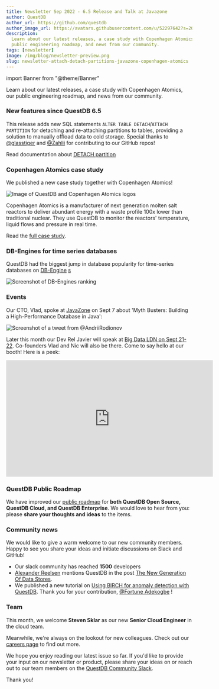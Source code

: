 ```yaml
---
title: Newsletter Sep 2022 - 6.5 Release and Talk at Javazone
author: QuestDB
author_url: https://github.com/questdb
author_image_url: https://avatars.githubusercontent.com/u/52297642?s=200&v=4
description:
  Learn about our latest releases, a case study with Copenhagen Atomics, our
  public engineering roadmap, and news from our community.
tags: [newsletter]
image: /img/blog/newsletter-preview.png
slug: newsletter-attach-detach-partitions-javazone-copenhagen-atomics
---
```


import Banner from "@theme/Banner"

<Banner
  alt="Image of QuestDB logo"
  src="/img/blog/newsletter.png"
  width={692}
  height={200}
/>

Learn about our latest releases, a case study with Copenhagen Atomics, our
public engineering roadmap, and news from our community.

### New features since QuestDB 6.5

This release adds new SQL statements `ALTER TABLE DETACH`/`ATTACH PARTITION` for
detaching and re-attaching partitions to tables, providing a solution to
manually offload data to cold storage. Special thanks to
[@glasstiger](https://github.com/glasstiger) and
[@Zahlii](https://github.com/Zahlii) for contributing to our GitHub repos!

Read documentation about
[DETACH partition](/docs/reference/sql/alter-table-detach-partition/)

### Copenhagen Atomics case study

We published a new case study together with Copenhagen Atomics!

![Image of QuestDB and Copenhagen Atomics logos](/img/blog/2022-09-08/questdb-and-copenhagen-atomics.png)

Copenhagen Atomics is a manufacturer of next generation molten salt reactors to
deliver abundant energy with a waste profile 100x lower than traditional
nuclear. They use QuestDB to monitor the reactors' temperature, liquid flows and
pressure in real time.

Read the [full case study](/case-study/copenhagen-atomics).

### DB-Engines for time series databases

QuestDB had the biggest jump in database popularity for time-series databases on
[DB-Engine](https://db-engines.com/en/ranking/time+series+dbms)
[s](https://db-engines.com/en/ranking/time+series+dbms)

![Screenshot of DB-Engines ranking](/img/blog/2022-09-08/db-engines-ranking.png)

### Events

Our CTO, Vlad, spoke at
[JavaZone](https://2022.javazone.no/#/program/049c76d2-0f45-48a5-8fec-d205c2bb556c)
on Sept 7 about 'Myth Busters: Building a High-Performance Database in Java':

![Screenshot of a tweet from @AndriiRodionov](/img/blog/2022-09-08/tweet.png)

Later this month our Dev Rel Javier will speak at
[Big Data LDN on Sept 21-22](https://bigdataldn.com/). Co-founders Vlad and Nic
will also be there. Come to say hello at our booth! Here is a peek:

<iframe
  width="560"
  height="315"
  src="https://www.youtube.com/embed/mPZIwBWHDQE"
  title="YouTube video player"
  frameborder="0"
  allow="accelerometer; autoplay; clipboard-write; encrypted-media; gyroscope; picture-in-picture; web-share"
  allowfullscreen
></iframe>

### QuestDB Public Roadmap

We have improved our
[public roadmap](https://github.com/orgs/questdb/projects/1/views/5) for **both
QuestDB Open Source, QuestDB Cloud, and QuestDB Enterprise**. We would love to
hear from you: please **share your thoughts and ideas** to the items.

### Community news

We would like to give a warm welcome to our new community members. Happy to see
you share your ideas and initiate discussions on Slack and GitHub!

- Our slack community has reached **1500** developers
- [Alexander Reelsen](https://spinscale.de/) mentions QuestDB in the post
  [The New Generation Of Data Stores](https://spinscale.de/posts/2022-08-02-the-new-generation-data-stores.html).
- We published a new tutorial on
  [Using BIRCH for anomaly detection with QuestDB](https://questdb.io/blog/2022/08/22/using-birch-anomaly-detection-questdb). Thank
  you for your contribution,
  [@Fortune Adekogbe](https://www.linkedin.com/in/fortune-adekogbe-a81580176/) !

### Team

This month, we welcome **Steven Sklar** as our new **Senior Cloud Engineer** in
the cloud team.

Meanwhile, we're always on the lookout for new colleagues. Check out our
[careers page](/careers/) to find out more.

We hope you enjoy reading our latest issue so far. If you'd like to provide your
input on our newsletter or product, please share your ideas on or reach out to
our team members on the [QuestDB Community Slack]({@slackUrl@}).

Thank you!
